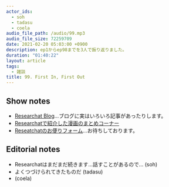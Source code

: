 ```yaml
---
actor_ids:
  - soh
  - tadasu
  - coela
audio_file_path: /audio/99.mp3
audio_file_size: 72259709
date: 2021-02-20 05:03:00 +0900
description: ep1からep98までを3人で振り返りました。
duration: "01:40:22"
layout: article
tags:
  - 雑談
title: 99. First In, First Out
---
```


## Show notes
- [Researchat Blog](https://researchat.fm/blog/)...ブログに実はいろいろ記事があったりします。
- [Researchatで紹介した漫画のまとめコーナー](https://researchat.fm/references/manga/)
- [Reseatchatのお便りフォーム](https://researchat.fm/form.html)...お待ちしております。

## Editorial notes
- Researchatはまだまだ続きます...話すことがあるので... (soh)
- よくつづけられてきたものだ (tadasu)
-  (coela)

